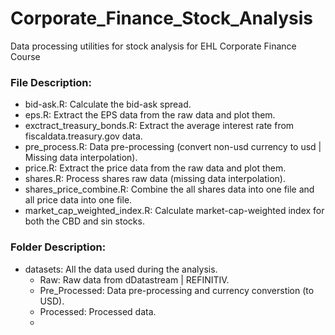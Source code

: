 # Corporate_Finance_Stock_Analysis
Data processing utilities for stock analysis for EHL Corporate Finance Course

### File Description:
- bid-ask.R: Calculate the bid-ask spread.
- eps.R: Extract the EPS data from the raw data and plot them.
- exctract_treasury_bonds.R: Extract the average interest rate from fiscaldata.treasury.gov data.
- pre_process.R: Data pre-processing (convert non-usd currency to usd | Missing data interpolation).
- price.R: Extract the price data from the raw data and plot them.
- shares.R: Process shares raw data (missing data interpolation).
- shares_price_combine.R: Combine the all shares data into one file and all price data into one file.
- market_cap_weighted_index.R: Calculate market-cap-weighted index for both the CBD and sin stocks.

### Folder Description:
- datasets: All the data used during the analysis.
  - Raw: Raw data from dDatastream | REFINITIV.
  - Pre_Processed: Data pre-processing and currency converstion (to USD).
  - Processed: Processed data.
  - 

